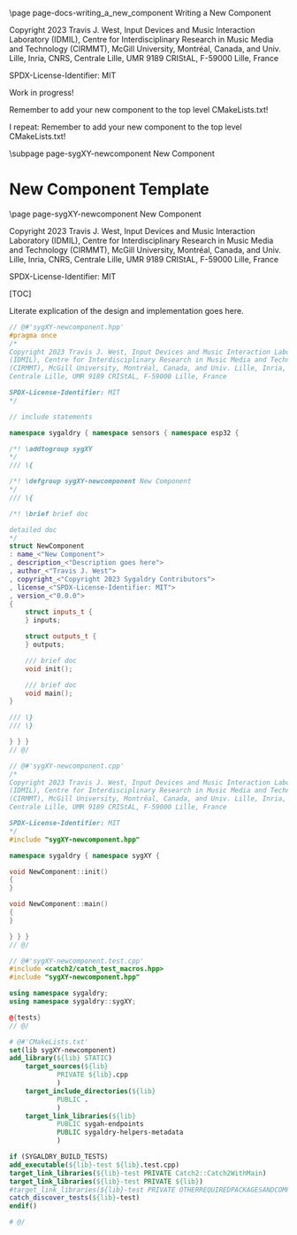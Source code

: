 \page page-docs-writing_a_new_component Writing a New Component

Copyright 2023 Travis J. West, Input Devices and Music Interaction Laboratory
(IDMIL), Centre for Interdisciplinary Research in Music Media and Technology
(CIRMMT), McGill University, Montréal, Canada, and Univ. Lille, Inria, CNRS,
Centrale Lille, UMR 9189 CRIStAL, F-59000 Lille, France

SPDX-License-Identifier: MIT

Work in progress!

Remember to add your new component to the top level CMakeLists.txt!

I repeat: Remember to add your new component to the top level CMakeLists.txt!

\subpage page-sygXY-newcomponent New Component

# New Component Template

\page page-sygXY-newcomponent New Component

Copyright 2023 Travis J. West, Input Devices and Music Interaction Laboratory
(IDMIL), Centre for Interdisciplinary Research in Music Media and Technology
(CIRMMT), McGill University, Montréal, Canada, and Univ. Lille, Inria, CNRS,
Centrale Lille, UMR 9189 CRIStAL, F-59000 Lille, France

SPDX-License-Identifier: MIT

[TOC]

Literate explication of the design and implementation goes here.

```cpp
// @#'sygXY-newcomponent.hpp'
#pragma once
/*
Copyright 2023 Travis J. West, Input Devices and Music Interaction Laboratory
(IDMIL), Centre for Interdisciplinary Research in Music Media and Technology
(CIRMMT), McGill University, Montréal, Canada, and Univ. Lille, Inria, CNRS,
Centrale Lille, UMR 9189 CRIStAL, F-59000 Lille, France

SPDX-License-Identifier: MIT
*/

// include statements

namespace sygaldry { namespace sensors { namespace esp32 {

/*! \addtogroup sygXY
*/
/// \{

/*! \defgroup sygXY-newcomponent New Component
*/
/// \{

/*! \brief brief doc

detailed doc
*/
struct NewComponent
: name_<"New Component">
, description_<"Description goes here">
, author_<"Travis J. West">
, copyright_<"Copyright 2023 Sygaldry Contributors">
, license_<"SPDX-License-Identifier: MIT">
, version_<"0.0.0">
{
    struct inputs_t {
    } inputs;

    struct outputs_t {
    } outputs;

    /// brief doc
    void init();

    /// brief doc
    void main();
}

/// \}
/// \}

} } }
// @/
```

```cpp
// @#'sygXY-newcomponent.cpp'
/*
Copyright 2023 Travis J. West, Input Devices and Music Interaction Laboratory
(IDMIL), Centre for Interdisciplinary Research in Music Media and Technology
(CIRMMT), McGill University, Montréal, Canada, and Univ. Lille, Inria, CNRS,
Centrale Lille, UMR 9189 CRIStAL, F-59000 Lille, France

SPDX-License-Identifier: MIT
*/
#include "sygXY-newcomponent.hpp"

namespace sygaldry { namespace sygXY {

void NewComponent::init()
{
}

void NewComponent::main()
{
}

} } }
// @/
```

```cpp
// @#'sygXY-newcomponent.test.cpp'
#include <catch2/catch_test_macros.hpp>
#include "sygXY-newcomponent.hpp"

using namespace sygaldry;
using namespace sygaldry::sygXY;

@{tests}
// @/
```

```cmake
# @#'CMakeLists.txt'
set(lib sygXY-newcomponent)
add_library(${lib} STATIC)
    target_sources(${lib}
            PRIVATE ${lib}.cpp
            )
    target_include_directories(${lib}
            PUBLIC .
            )
    target_link_libraries(${lib}
            PUBLIC sygah-endpoints
            PUBLIC sygaldry-helpers-metadata
            )

if (SYGALDRY_BUILD_TESTS)
add_executable(${lib}-test ${lib}.test.cpp)
target_link_libraries(${lib}-test PRIVATE Catch2::Catch2WithMain)
target_link_libraries(${lib}-test PRIVATE ${lib})
#target_link_libraries(${lib}-test PRIVATE OTHERREQUIREDPACKAGESANDCOMPONENTSHERE)
catch_discover_tests(${lib}-test)
endif()

# @/
```
